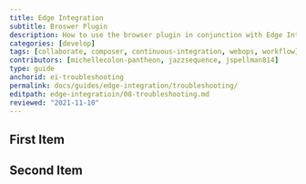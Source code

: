```yaml
---
title: Edge Integration
subtitle: Broswer Plugin
description: How to use the browser plugin in conjunction with Edge Integration.
categories: [develop]
tags: [collaborate, composer, continuous-integration, webops, workflow]
contributors: [michellecolon-pantheon, jazzsequence, jspellman814]
type: guide
anchorid: ei-troubleshooting
permalink: docs/guides/edge-integration/troubleshooting/
editpath: edge-integratioin/08-troubleshooting.md
reviewed: "2021-11-10"
---
```



## First Item



## Second Item
